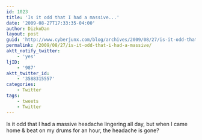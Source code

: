 ```yaml
---
id: 1023
title: 'Is it odd that I had a massive...'
date: '2009-08-27T17:33:35-04:00'
author: DizkoDan
layout: post
guid: 'http://www.cyberjunx.com/blog/archives/2009/08/27/is-it-odd-that-i-had-a-massive/'
permalink: /2009/08/27/is-it-odd-that-i-had-a-massive/
aktt_notify_twitter:
    - 'yes'
ljID:
    - '987'
aktt_twitter_id:
    - '3588315557'
categories:
    - Twitter
tags:
    - tweets
    - Twitter
---
```


Is it odd that I had a massive headache lingering all day, but when I came home &amp; beat on my drums for an hour, the headache is gone?